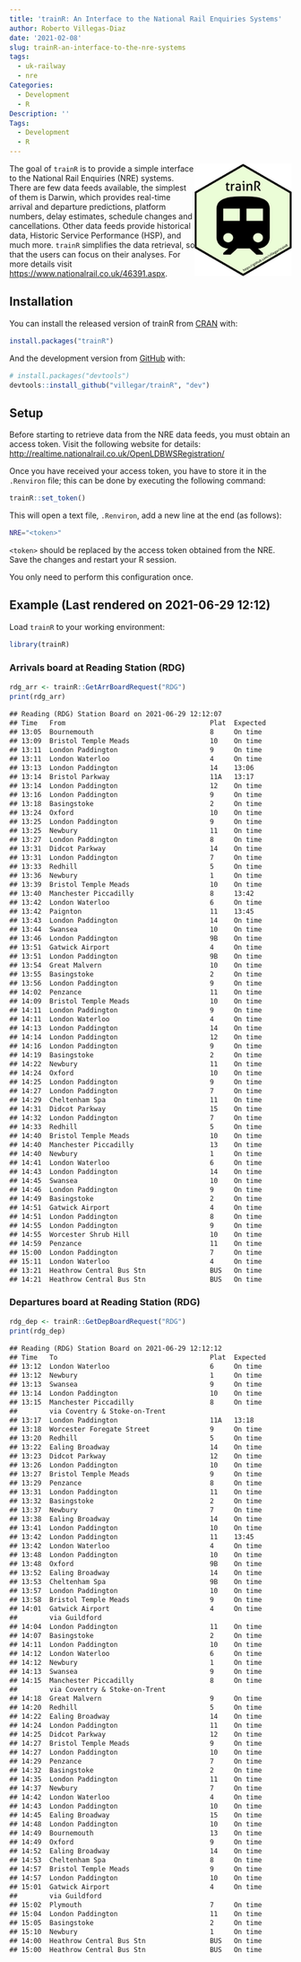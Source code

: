 ```yaml
---
title: 'trainR: An Interface to the National Rail Enquiries Systems'
author: Roberto Villegas-Diaz
date: '2021-02-08'
slug: trainR-an-interface-to-the-nre-systems
tags:
  - uk-railway
  - nre
Categories:
  - Development
  - R
Description: ''
Tags:
  - Development
  - R
---
```


<img src="https://raw.githubusercontent.com/villegar/trainR/main/inst/images/logo.png" alt="logo" align="right" height=200px/>

The goal of `trainR` is to provide a simple interface to the 
National Rail Enquiries (NRE) systems. There are few data feeds 
available, the simplest of them is Darwin, which provides real-time 
arrival and departure predictions, platform numbers, delay estimates, 
schedule changes and cancellations. Other data feeds provide historical 
data, Historic Service Performance (HSP), and much more. `trainR` 
simplifies the data retrieval, so that the users can focus on their 
analyses. For more details visit 
https://www.nationalrail.co.uk/46391.aspx.

## Installation

You can install the released version of trainR from [CRAN](https://CRAN.R-project.org) with:

``` r
install.packages("trainR")
```

And the development version from [GitHub](https://github.com/) with:

``` r
# install.packages("devtools")
devtools::install_github("villegar/trainR", "dev")
```

## Setup
Before starting to retrieve data from the NRE data feeds, you must obtain an access token. 
Visit the following website for details: http://realtime.nationalrail.co.uk/OpenLDBWSRegistration/

Once you have received your access token, you have to store it in the `.Renviron` file; this can be 
done by executing the following command:


```r
trainR::set_token()
```

This will open a text file, `.Renviron`, add a new line at the end (as follows):

```bash
NRE="<token>"
```

`<token>` should be replaced by the access token obtained from the NRE. Save the changes and restart 
your R session.

You only need to perform this configuration once.

## Example (Last rendered on 2021-06-29 12:12)

Load `trainR` to your working environment:

```r
library(trainR)
```

### Arrivals board at Reading Station (RDG)


```r
rdg_arr <- trainR::GetArrBoardRequest("RDG")
print(rdg_arr)
```

```
## Reading (RDG) Station Board on 2021-06-29 12:12:07
## Time   From                                    Plat  Expected
## 13:05  Bournemouth                             8     On time
## 13:09  Bristol Temple Meads                    10    On time
## 13:11  London Paddington                       9     On time
## 13:11  London Waterloo                         4     On time
## 13:13  London Paddington                       14    13:06
## 13:14  Bristol Parkway                         11A   13:17
## 13:14  London Paddington                       12    On time
## 13:16  London Paddington                       9     On time
## 13:18  Basingstoke                             2     On time
## 13:24  Oxford                                  10    On time
## 13:25  London Paddington                       9     On time
## 13:25  Newbury                                 11    On time
## 13:27  London Paddington                       8     On time
## 13:31  Didcot Parkway                          14    On time
## 13:31  London Paddington                       7     On time
## 13:33  Redhill                                 5     On time
## 13:36  Newbury                                 1     On time
## 13:39  Bristol Temple Meads                    10    On time
## 13:40  Manchester Piccadilly                   8     13:42
## 13:42  London Waterloo                         6     On time
## 13:42  Paignton                                11    13:45
## 13:43  London Paddington                       14    On time
## 13:44  Swansea                                 10    On time
## 13:46  London Paddington                       9B    On time
## 13:51  Gatwick Airport                         4     On time
## 13:51  London Paddington                       9B    On time
## 13:54  Great Malvern                           10    On time
## 13:55  Basingstoke                             2     On time
## 13:56  London Paddington                       9     On time
## 14:02  Penzance                                11    On time
## 14:09  Bristol Temple Meads                    10    On time
## 14:11  London Paddington                       9     On time
## 14:11  London Waterloo                         4     On time
## 14:13  London Paddington                       14    On time
## 14:14  London Paddington                       12    On time
## 14:16  London Paddington                       9     On time
## 14:19  Basingstoke                             2     On time
## 14:22  Newbury                                 11    On time
## 14:24  Oxford                                  10    On time
## 14:25  London Paddington                       9     On time
## 14:27  London Paddington                       7     On time
## 14:29  Cheltenham Spa                          11    On time
## 14:31  Didcot Parkway                          15    On time
## 14:32  London Paddington                       7     On time
## 14:33  Redhill                                 5     On time
## 14:40  Bristol Temple Meads                    10    On time
## 14:40  Manchester Piccadilly                   13    On time
## 14:40  Newbury                                 1     On time
## 14:41  London Waterloo                         6     On time
## 14:43  London Paddington                       14    On time
## 14:45  Swansea                                 10    On time
## 14:46  London Paddington                       9     On time
## 14:49  Basingstoke                             2     On time
## 14:51  Gatwick Airport                         4     On time
## 14:51  London Paddington                       8     On time
## 14:55  London Paddington                       9     On time
## 14:55  Worcester Shrub Hill                    10    On time
## 14:59  Penzance                                11    On time
## 15:00  London Paddington                       7     On time
## 15:11  London Waterloo                         4     On time
## 13:21  Heathrow Central Bus Stn                BUS   On time
## 14:21  Heathrow Central Bus Stn                BUS   On time
```

### Departures board at Reading Station (RDG)


```r
rdg_dep <- trainR::GetDepBoardRequest("RDG")
print(rdg_dep)
```

```
## Reading (RDG) Station Board on 2021-06-29 12:12:12
## Time   To                                      Plat  Expected
## 13:12  London Waterloo                         6     On time
## 13:12  Newbury                                 1     On time
## 13:13  Swansea                                 9     On time
## 13:14  London Paddington                       10    On time
## 13:15  Manchester Piccadilly                   8     On time
##        via Coventry & Stoke-on-Trent           
## 13:17  London Paddington                       11A   13:18
## 13:18  Worcester Foregate Street               9     On time
## 13:20  Redhill                                 5     On time
## 13:22  Ealing Broadway                         14    On time
## 13:23  Didcot Parkway                          12    On time
## 13:26  London Paddington                       10    On time
## 13:27  Bristol Temple Meads                    9     On time
## 13:29  Penzance                                8     On time
## 13:31  London Paddington                       11    On time
## 13:32  Basingstoke                             2     On time
## 13:37  Newbury                                 7     On time
## 13:38  Ealing Broadway                         14    On time
## 13:41  London Paddington                       10    On time
## 13:42  London Paddington                       11    13:45
## 13:42  London Waterloo                         4     On time
## 13:48  London Paddington                       10    On time
## 13:48  Oxford                                  9B    On time
## 13:52  Ealing Broadway                         14    On time
## 13:53  Cheltenham Spa                          9B    On time
## 13:57  London Paddington                       10    On time
## 13:58  Bristol Temple Meads                    9     On time
## 14:01  Gatwick Airport                         4     On time
##        via Guildford                           
## 14:04  London Paddington                       11    On time
## 14:07  Basingstoke                             2     On time
## 14:11  London Paddington                       10    On time
## 14:12  London Waterloo                         6     On time
## 14:12  Newbury                                 1     On time
## 14:13  Swansea                                 9     On time
## 14:15  Manchester Piccadilly                   8     On time
##        via Coventry & Stoke-on-Trent           
## 14:18  Great Malvern                           9     On time
## 14:20  Redhill                                 5     On time
## 14:22  Ealing Broadway                         14    On time
## 14:24  London Paddington                       11    On time
## 14:25  Didcot Parkway                          12    On time
## 14:27  Bristol Temple Meads                    9     On time
## 14:27  London Paddington                       10    On time
## 14:29  Penzance                                7     On time
## 14:32  Basingstoke                             2     On time
## 14:35  London Paddington                       11    On time
## 14:37  Newbury                                 7     On time
## 14:42  London Waterloo                         4     On time
## 14:43  London Paddington                       10    On time
## 14:45  Ealing Broadway                         15    On time
## 14:48  London Paddington                       10    On time
## 14:49  Bournemouth                             13    On time
## 14:49  Oxford                                  9     On time
## 14:52  Ealing Broadway                         14    On time
## 14:53  Cheltenham Spa                          8     On time
## 14:57  Bristol Temple Meads                    9     On time
## 14:57  London Paddington                       10    On time
## 15:01  Gatwick Airport                         4     On time
##        via Guildford                           
## 15:02  Plymouth                                7     On time
## 15:04  London Paddington                       11    On time
## 15:05  Basingstoke                             2     On time
## 15:10  Newbury                                 1     On time
## 14:00  Heathrow Central Bus Stn                BUS   On time
## 15:00  Heathrow Central Bus Stn                BUS   On time
```
